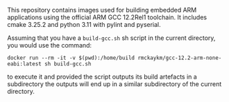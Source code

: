 This repository contains images used for building embedded ARM applications
using the official ARM GCC 12.2Rel1 toolchain. It includes cmake 3.25.2 and
python 3.11 with pylint and pyserial.

Assuming that you have a `build-gcc.sh` sh script in the current directory, you would use
the command:

```
docker run --rm -it -v $(pwd):/home/build rmckaykm/gcc-12.2-arm-none-eabi:latest sh build-gcc.sh
```

to execute it and provided the script outputs its build artefacts in a
subdirectory the outputs will end up in a similar subdirectory of the
current directory.
